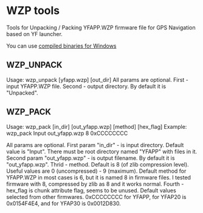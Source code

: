 WZP tools
=========

Tools for Unpacking / Packing YFAPP.WZP firmware file for GPS Navigation based on YF launcher.

You can use [compiled binaries for Windows](http://yadi.sk/d/UR_Tc_Mf9qFpL)

WZP_UNPACK
----------
Usage: wzp_unpack [yfapp.wzp] [out_dir]
All params are optional.
First - input YFAPP.WZP file.
Second - output directory. By default it is "Unpacked".

WZP_PACK
--------
Usage: wzp_pack [in_dir] [out_yfapp.wzp] [method] [hex_flag]
Example: wzp_pack Input out_yfapp.wzp 8 0xCCCCCCCC

All params are optional.
First param "in_dir" - is input directory. Default value is "Input". There must be root directory named "YFAPP" with files in it.
Second param "out_yfapp.wzp" - is output filename. By default it is "out_yfapp.wzp".
Thrid - method. Default is 8 (of zlib compression level). Useful values are 0 (uncompressed) - 9 (maximum).
Default method for YFAPP.WZP in most cases is 6, but it is named 8 in firmware files.
I tested firmware with 8, compressed by zlib as 8 and it works normal.
Fourth - hex_flag is chunk attribute flag, seems to be unused. Default values selected from other firmwares.
0xCCCCCCCC for YFAPP, for YFAP20 is 0x0154F4E4, and for YFAP30 is 0x0012D830.
